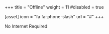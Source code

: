 +++
title = "Offline"
weight = 11
#disabled = true

[asset]
  icon = "fa fa-phone-slash"
  url = "#"
+++

No Internet Required